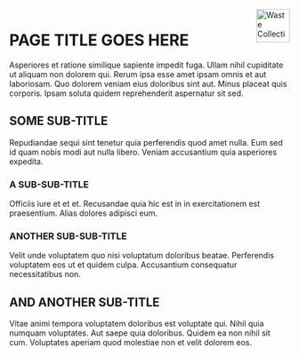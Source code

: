 <!--
Github Markdown reference: https://docs.github.com/en/get-started/writing-on-github/getting-started-with-writing-and-formatting-on-github
-->

<!-- place the logo top-right of the page-->
<img src="/images/icon.png" alt="Waste Collection Schedule logo" title="Waste Collection Schedule" align="right" height="60" />

<!-- The main page heading -->
# PAGE TITLE GOES HERE

<!--  The page content -->
Asperiores et ratione similique sapiente impedit fuga. Ullam nihil cupiditate ut aliquam non dolorem qui. Rerum ipsa esse amet ipsam omnis et aut laboriosam. Quo dolorem veniam eius doloribus sint aut. Minus placeat quis corporis. Ipsam soluta quidem reprehenderit aspernatur sit sed.

## SOME SUB-TITLE

Repudiandae sequi sint tenetur quia perferendis quod amet nulla. Eum sed id quam nobis modi aut nulla libero. Veniam accusantium quia asperiores expedita.

### A SUB-SUB-TITLE

Officiis iure et et et. Recusandae quia hic est in in exercitationem est praesentium. Alias dolores adipisci eum.

### ANOTHER SUB-SUB-TITLE

Velit unde voluptatem quo nisi voluptatum doloribus beatae. Perferendis voluptatem eos ut et quidem culpa. Accusantium consequatur necessitatibus non.

## AND ANOTHER SUB-TITLE

Vitae animi tempora voluptatem doloribus est voluptate qui. Nihil quia numquam voluptates. Aut saepe quia doloribus. Quidem ea non nihil sit cum. Voluptates aperiam quod molestiae non et velit dolorem eos.

